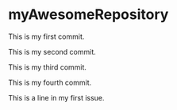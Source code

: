 # myAwesomeRepository

This is my first commit.

This is my second commit.

This is my third commit.

This is my fourth commit.

This is a line in my first issue.
